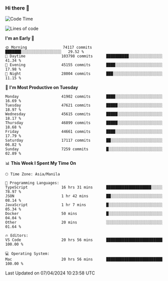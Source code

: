 ### Hi there 👋

<!--START_SECTION:waka-->
![Code Time](http://img.shields.io/badge/Code%20Time-5%2C021%20hrs-blue)

![Lines of code](https://img.shields.io/badge/From%20Hello%20World%20I%27ve%20Written-112.9%20million%20lines%20of%20code-blue)

**I'm an Early 🐤** 

```text
🌞 Morning                74117 commits       ███████░░░░░░░░░░░░░░░░░░   29.52 % 
🌆 Daytime                103798 commits      ██████████░░░░░░░░░░░░░░░   41.34 % 
🌃 Evening                45155 commits       ████░░░░░░░░░░░░░░░░░░░░░   17.98 % 
🌙 Night                  28004 commits       ███░░░░░░░░░░░░░░░░░░░░░░   11.15 % 
```
📅 **I'm Most Productive on Tuesday** 

```text
Monday                   41902 commits       ████░░░░░░░░░░░░░░░░░░░░░   16.69 % 
Tuesday                  47621 commits       █████░░░░░░░░░░░░░░░░░░░░   18.97 % 
Wednesday                45615 commits       █████░░░░░░░░░░░░░░░░░░░░   18.17 % 
Thursday                 46899 commits       █████░░░░░░░░░░░░░░░░░░░░   18.68 % 
Friday                   44661 commits       ████░░░░░░░░░░░░░░░░░░░░░   17.79 % 
Saturday                 17117 commits       ██░░░░░░░░░░░░░░░░░░░░░░░   06.82 % 
Sunday                   7259 commits        █░░░░░░░░░░░░░░░░░░░░░░░░   02.89 % 
```


📊 **This Week I Spent My Time On** 

```text
🕑︎ Time Zone: Asia/Manila

💬 Programming Languages: 
TypeScript               16 hrs 31 mins      ████████████████████░░░░░   78.97 % 
JSON                     1 hr 42 mins        ██░░░░░░░░░░░░░░░░░░░░░░░   08.14 % 
JavaScript               1 hr 7 mins         █░░░░░░░░░░░░░░░░░░░░░░░░   05.34 % 
Docker                   50 mins             █░░░░░░░░░░░░░░░░░░░░░░░░   04.04 % 
Other                    20 mins             ░░░░░░░░░░░░░░░░░░░░░░░░░   01.64 % 

🔥 Editors: 
VS Code                  20 hrs 56 mins      █████████████████████████   100.00 % 

💻 Operating System: 
Mac                      20 hrs 56 mins      █████████████████████████   100.00 % 
```


 Last Updated on 07/04/2024 10:23:58 UTC
<!--END_SECTION:waka-->


<!--
**rad182/rad182** is a ✨ _special_ ✨ repository because its `README.md` (this file) appears on your GitHub profile.

Here are some ideas to get you started:

- 🔭 I’m currently working on ...
- 🌱 I’m currently learning ...
- 👯 I’m looking to collaborate on ...
- 🤔 I’m looking for help with ...
- 💬 Ask me about ...
- 📫 How to reach me: ...
- 😄 Pronouns: ...
- ⚡ Fun fact: ...
-->
